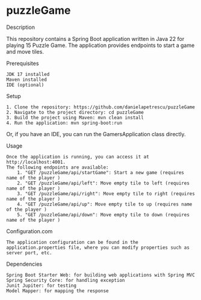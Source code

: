 # puzzleGame

Description


This repository contains a Spring Boot application written in Java 22 for playing 15 Puzzle Game. The application provides endpoints to start a game and move tiles.

Prerequisites

    JDK 17 installed
    Maven installed
    IDE (optional)

Setup

    1. Clone the repository: https://github.com/danielapetrescu/puzzleGame
    2. Navigate to the project directory: cd puzzleGame
    3. Build the project using Maven: mvn clean install
    4. Run the application: mvn spring-boot:run 
Or, if you have an IDE, you can run the GamersApplication class directly.

Usage

    Once the application is running, you can access it at http://localhost:4001.
    The following endpoints are available:
        1. "GET /puzzleGame/api/startGame": Start a new game (requires name of the player )
        2. "GET /puzzleGame/api/left": Move empty tile to left (requires name of the player )
        3. "GET /puzzleGame/api/right": Move empty tile to right (requires name of the player )
        4. "GET /puzzleGame/api/up": Move empty tile to up (requires name of the player )
        5. "GET /puzzleGame/api/down": Move empty tile to down (requires name of the player )

Configuration.com

    The application configuration can be found in the application.properties file, where you can modify properties such as server port, etc.

Dependencies

    Spring Boot Starter Web: for building web applications with Spring MVC
    Spring Security Core: for handling exception
    Junit Jupiter: for testing
    Model Mapper: for mapping the response
